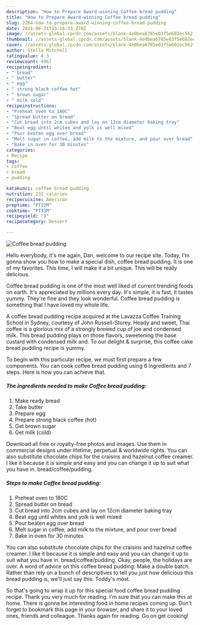 ```yaml
---
description: "How to Prepare Award-winning Coffee bread pudding"
title: "How to Prepare Award-winning Coffee bread pudding"
slug: 2264-how-to-prepare-award-winning-coffee-bread-pudding
date: 2021-06-21T15:16:13.278Z
image: //assets-global.cpcdn.com/assets/blank-4e0bea6785e03f5e602ec562f230caae08da540cada707380b4fe1bbebba43da.png
thumbnail: //assets-global.cpcdn.com/assets/blank-4e0bea6785e03f5e602ec562f230caae08da540cada707380b4fe1bbebba43da.png
cover: //assets-global.cpcdn.com/assets/blank-4e0bea6785e03f5e602ec562f230caae08da540cada707380b4fe1bbebba43da.png
author: Stella Mitchell
ratingvalue: 4.3
reviewcount: 8867
recipeingredient:
- " bread"
- " butter"
- " egg"
- " strong black coffee hot"
- " brown sugar"
- " milk cold"
recipeinstructions:
- "Preheat oven to 180C"
- "Spread butter on bread"
- "Cut bread into 2cm cubes and lay on 12cm diameter baking tray"
- "Beat egg until whites and yolk is well mixed"
- "Pour beaten egg over bread"
- "Melt sugar in coffee, add milk to the mixture, and pour over bread"
- "Bake in oven for 30 minutes"
categories:
- Recipe
tags:
- coffee
- bread
- pudding

katakunci: coffee bread pudding 
nutrition: 231 calories
recipecuisine: American
preptime: "PT22M"
cooktime: "PT33M"
recipeyield: "3"
recipecategory: Dessert

---
```



![Coffee bread pudding](//assets-global.cpcdn.com/assets/blank-4e0bea6785e03f5e602ec562f230caae08da540cada707380b4fe1bbebba43da.png)

Hello everybody, it's me again, Dan, welcome to our recipe site. Today, I'm gonna show you how to make a special dish, coffee bread pudding. It is one of my favorites. This time, I will make it a bit unique. This will be really delicious.

Coffee bread pudding is one of the most well liked of current trending foods on earth. It's appreciated by millions every day. It's simple, it is fast, it tastes yummy. They're fine and they look wonderful. Coffee bread pudding is something that I have loved my whole life.

A coffee bread pudding recipe acquired at the Lavazza Coffee Training School in Sydney, courtesy of John Russell-Storey. Heady and sweet, Thai coffee is a glorious mix of a strongly brewed cup of joe and condensed milk. This bread pudding plays on those flavors, sweetening the base custard with condensed milk and. To our delight &amp; surprise, this coffee cake bread pudding recipe is yummy.


To begin with this particular recipe, we must first prepare a few components. You can cook coffee bread pudding using 6 ingredients and 7 steps. Here is how you can achieve that.

<!--inarticleads1-->

##### The ingredients needed to make Coffee bread pudding:

1. Make ready  bread
1. Take  butter
1. Prepare  egg
1. Prepare  strong black coffee (hot)
1. Get  brown sugar
1. Get  milk (cold)


Download all free or royalty-free photos and images. Use them in commercial designs under lifetime, perpetual &amp; worldwide rights. You can also substitute chocolate chips for the craisins and hazelnut coffee creamer. I like it because it is simple and easy and you can change it up to suit what you have in. bread/coffee/pudding. 

<!--inarticleads2-->

##### Steps to make Coffee bread pudding:

1. Preheat oven to 180C
1. Spread butter on bread
1. Cut bread into 2cm cubes and lay on 12cm diameter baking tray
1. Beat egg until whites and yolk is well mixed
1. Pour beaten egg over bread
1. Melt sugar in coffee, add milk to the mixture, and pour over bread
1. Bake in oven for 30 minutes


You can also substitute chocolate chips for the craisins and hazelnut coffee creamer. I like it because it is simple and easy and you can change it up to suit what you have in. bread/coffee/pudding. Okay, people, the holidays are over. A word of advice on this coffee bread pudding: Make a double batch. Rather than rely on a bunch of descriptives to tell you just how delicious this bread pudding is, we&#39;ll just say this: Toddy&#39;s most. 

So that's going to wrap it up for this special food coffee bread pudding recipe. Thank you very much for reading. I'm sure that you can make this at home. There is gonna be interesting food in home recipes coming up. Don't forget to bookmark this page in your browser, and share it to your loved ones, friends and colleague. Thanks again for reading. Go on get cooking!
